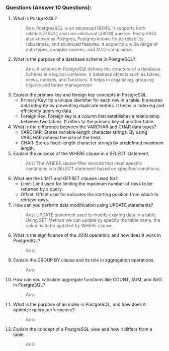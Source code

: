 ### Questions (Answer 10 Questions):

1. What is PostgreSQL?
   > Ans: PostgresSQL is an advanced RDMS. It supports both relational (SQL) and non-relational (JSON) queries. PostgreSQL also known as Postgres, Postgres known for its reliability, robustness, and advanced features. It supports a wide range of data types, complex queries, and ACID compliance.
2. What is the purpose of a database schema in PostgreSQL?
   > Ans: A schema in PostgreSQl defines the structure of a database. Schema is a logical container. It database objects such as tables, views, indexes, and functions. It helps in organizing, grouping objects and better management
3. Explain the primary key and foreign key concepts in PostgreSQL.
   - Primary Key: Its a unique identifier for each row in a table. It ensures data integrity by preventing duplicate entries. It helps in indexing and efficiently querying data.
   - Foreign Key: Foreign key is a column that establishes a relationship between two tables. It refers to the primary key of another table.
4. What is the difference between the VARCHAR and CHAR data types?
   - VARCHAR: Stores variable-length character strings. By using VARCHAR defined the size of the field.
   - CHAR: Stores fixed-length character strings by predefined maximum length.
5. Explain the purpose of the WHERE clause in a SELECT statement.
   > Ans: The WHERE clause filter records that meet specific conditions in a SELECT statement based on specified conditions.
6. What are the LIMIT and OFFSET clauses used for?
   - Limit: Limit used for limiting the maximum number of rows to be returned by a query.
   - Offset: Offset user for indicates the starting position from which to retrieve rows.
7. How can you perform data modification using UPDATE statements?
   > Ans: UPDATE statement used to modify existing data in a table. Using SET Method we can update by specify the table name, the columns to be updated by WHERE clause.
8. What is the significance of the JOIN operation, and how does it work in PostgreSQL?
   > Ans:
9. Explain the GROUP BY clause and its role in aggregation operations.
   > Ans:
10. How can you calculate aggregate functions like COUNT, SUM, and AVG in PostgreSQL?
    > Ans:
11. What is the purpose of an index in PostgreSQL, and how does it optimize query performance?
    > Ans:
12. Explain the concept of a PostgreSQL view and how it differs from a table.
    > Ans:
